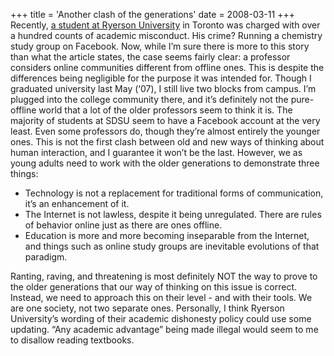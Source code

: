 +++
title = 'Another clash of the generations'
date = 2008-03-11
+++
Recently, [a student at Ryerson University](http://www.thestar.com/News/GTA/article/309855) in Toronto was charged with over a hundred counts of academic misconduct. His crime? Running a chemistry study group on Facebook. Now, while I’m sure there is more to this story than what the article states, the case seems fairly clear: a professor considers online communities different from offline ones. This is despite the differences being negligible for the purpose it was intended for. Though I graduated university last May (‘07), I still live two blocks from campus. I’m plugged into the college community there, and it’s definitely not the pure-offline world that a lot of the older professors seem to think it is. The majority of students at SDSU seem to have a Facebook account at the very least. Even some professors do, though they’re almost entirely the younger ones. This is not the first clash between old and new ways of thinking about human interaction, and I guarantee it won’t be the last. However, we as young adults need to work with the older generations to demonstrate three things:

*   Technology is not a replacement for traditional forms of communication, it’s an enhancement of it.
*   The Internet is not lawless, despite it being unregulated. There are rules of behavior online just as there are ones offline.
*   Education is more and more becoming inseparable from the Internet, and things such as online study groups are inevitable evolutions of that paradigm.

Ranting, raving, and threatening is most definitely NOT the way to prove to the older generations that our way of thinking on this issue is correct. Instead, we need to approach this on their level - and with their tools. We are one society, not two separate ones. Personally, I think Ryerson University’s wording of their academic dishonesty policy could use some updating. “Any academic advantage” being made illegal would seem to me to disallow reading textbooks.